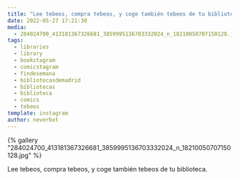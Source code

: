 ```yaml
---
title: "Lee tebeos, compra tebeos, y coge también tebeos de tu biblioteca"
date: 2022-05-27 17:21:30
media: 
  - 284024700_413181367326681_3859995136703332024_n_18210050707150128.jpg
tags: 
  - libraries
  - library
  - bookstagram
  - comicstagram
  - findesemana
  - bibliotecasdemadrid
  - bibliotecas
  - biblioteca
  - comics
  - tebeos
template: instagram
author: neverbot
---
```


{% gallery "284024700_413181367326681_3859995136703332024_n_18210050707150128.jpg" %}

Lee tebeos, compra tebeos, y coge también tebeos de tu biblioteca.
